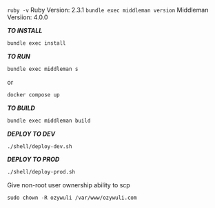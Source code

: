 `ruby -v`
Ruby Version: 2.3.1
`bundle exec middleman version`
Middleman Versiion: 4.0.0

***TO INSTALL***
```bash
bundle exec install
```

***TO RUN***

```bash
bundle exec middleman s
```

or
```bash
docker compose up
```

***TO BUILD***
```bash
bundle exec middleman build
```

***DEPLOY TO DEV***
```bash
./shell/deploy-dev.sh
```

***DEPLOY TO PROD***
```bash
./shell/deploy-prod.sh
```

Give non-root user ownership ability to scp
```
sudo chown -R ozywuli /var/www/ozywuli.com
```
